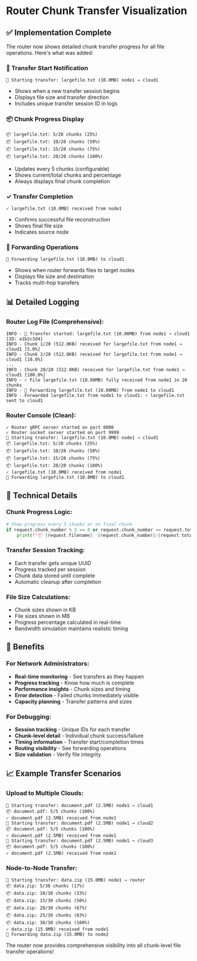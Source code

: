 # Router Chunk Transfer Visualization

## ✅ **Implementation Complete**

The router now shows detailed chunk transfer progress for all file operations. Here's what was added:

### **🚀 Transfer Start Notification**
```
🚀 Starting transfer: largefile.txt (10.0MB) node1 → cloud1
```
- Shows when a new transfer session begins
- Displays file size and transfer direction
- Includes unique transfer session ID in logs

### **📦 Chunk Progress Display**
```
📦 largefile.txt: 5/20 chunks (25%)
📦 largefile.txt: 10/20 chunks (50%)
📦 largefile.txt: 15/20 chunks (75%)
📦 largefile.txt: 20/20 chunks (100%)
```
- Updates every 5 chunks (configurable)
- Shows current/total chunks and percentage
- Always displays final chunk completion

### **✓ Transfer Completion**
```
✓ largefile.txt (10.0MB) received from node1
```
- Confirms successful file reconstruction
- Shows final file size
- Indicates source node

### **🔄 Forwarding Operations**
```
🔄 Forwarding largefile.txt (10.0MB) to cloud1
```
- Shows when router forwards files to target nodes
- Displays file size and destination
- Tracks multi-hop transfers

## 📊 **Detailed Logging**

### **Router Log File (Comprehensive):**
```
INFO - 🚀 Transfer started: largefile.txt (10.00MB) from node1 → cloud1 [ID: a1b2c3d4]
INFO - Chunk 1/20 (512.0KB) received for largefile.txt from node1 → cloud1 [5.0%]
INFO - Chunk 2/20 (512.0KB) received for largefile.txt from node1 → cloud1 [10.0%]
...
INFO - Chunk 20/20 (512.0KB) received for largefile.txt from node1 → cloud1 [100.0%]
INFO - ✓ File largefile.txt (10.00MB) fully received from node1 in 20 chunks
INFO - 🔄 Forwarding largefile.txt (10.00MB) from node1 to cloud1
INFO - Forwarded largefile.txt from node1 to cloud1: ✓ largefile.txt sent to cloud1
```

### **Router Console (Clean):**
```
✓ Router gRPC server started on port 8000
✓ Router socket server started on port 9999
🚀 Starting transfer: largefile.txt (10.0MB) node1 → cloud1
📦 largefile.txt: 5/20 chunks (25%)
📦 largefile.txt: 10/20 chunks (50%)
📦 largefile.txt: 15/20 chunks (75%)
📦 largefile.txt: 20/20 chunks (100%)
✓ largefile.txt (10.0MB) received from node1
🔄 Forwarding largefile.txt (10.0MB) to cloud1
```

## 🔧 **Technical Details**

### **Chunk Progress Logic:**
```python
# Show progress every 5 chunks or on final chunk
if request.chunk_number % 5 == 0 or request.chunk_number == request.total_chunks:
    print(f"📦 {request.filename}: {request.chunk_number}/{request.total_chunks} chunks ({progress_percent:.0f}%)")
```

### **Transfer Session Tracking:**
- Each transfer gets unique UUID
- Progress tracked per session
- Chunk data stored until complete
- Automatic cleanup after completion

### **File Size Calculations:**
- Chunk sizes shown in KB
- File sizes shown in MB
- Progress percentage calculated in real-time
- Bandwidth simulation maintains realistic timing

## 🎯 **Benefits**

### **For Network Administrators:**
- **Real-time monitoring** - See transfers as they happen
- **Progress tracking** - Know how much is complete
- **Performance insights** - Chunk sizes and timing
- **Error detection** - Failed chunks immediately visible
- **Capacity planning** - Transfer patterns and sizes

### **For Debugging:**
- **Session tracking** - Unique IDs for each transfer
- **Chunk-level detail** - Individual chunk success/failure
- **Timing information** - Transfer start/completion times
- **Routing visibility** - See forwarding operations
- **Size validation** - Verify file integrity

## 📈 **Example Transfer Scenarios**

### **Upload to Multiple Clouds:**
```
🚀 Starting transfer: document.pdf (2.5MB) node1 → cloud1
📦 document.pdf: 5/5 chunks (100%)
✓ document.pdf (2.5MB) received from node1
🚀 Starting transfer: document.pdf (2.5MB) node1 → cloud2
📦 document.pdf: 5/5 chunks (100%)
✓ document.pdf (2.5MB) received from node1
🚀 Starting transfer: document.pdf (2.5MB) node1 → cloud3
📦 document.pdf: 5/5 chunks (100%)
✓ document.pdf (2.5MB) received from node1
```

### **Node-to-Node Transfer:**
```
🚀 Starting transfer: data.zip (15.0MB) node1 → router
📦 data.zip: 5/30 chunks (17%)
📦 data.zip: 10/30 chunks (33%)
📦 data.zip: 15/30 chunks (50%)
📦 data.zip: 20/30 chunks (67%)
📦 data.zip: 25/30 chunks (83%)
📦 data.zip: 30/30 chunks (100%)
✓ data.zip (15.0MB) received from node1
🔄 Forwarding data.zip (15.0MB) to node2
```

The router now provides comprehensive visibility into all chunk-level file transfer operations!
